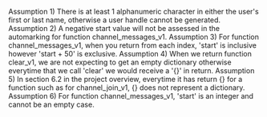 Assumption 1) 
There is at least 1 alphanumeric character in either the user's first or last name, otherwise a user handle cannot be generated. 
Assumption 2)
A negative start value will not be assessed in the automarking for function channel_messages_v1.
Assumption 3)
For function channel_messages_v1, when you return from each index, 'start' is inclusive however 'start + 50' is exclusive.
Assumption 4)
When we return function clear_v1, we are not expecting to get an empty dictionary otherwise everytime that we call 'clear' we would receive a '{}' in return. 
Assumption 5)
In section 6.2 in the project overview, everytime it has return {} for a function such as for channel_join_v1, {} does not represent a dictionary. 
Assumption 6)
For function channel_messages_v1, 'start' is an integer and cannot be an empty case.

